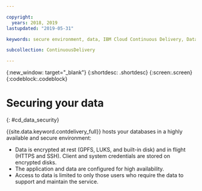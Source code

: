 ```yaml
---

copyright:
  years: 2018, 2019
lastupdated: "2019-05-31"

keywords: secure environment, data, IBM Cloud Continuous Delivery, Data

subcollection: ContinuousDelivery

---
```


{:new_window: target="_blank"}
{:shortdesc: .shortdesc}
{:screen:.screen}
{:codeblock:.codeblock}


# Securing your data    
{: #cd_data_security}  

{{site.data.keyword.contdelivery_full}} hosts your databases in a highly available and secure environment:
   * Data is encrypted at rest (GPFS, LUKS, and built-in disk) and in flight (HTTPS and SSH). Client and system credentials are stored on encrypted disks.
   * The application and data are configured for high availability.
   * Access to data is limited to only those users who require the data to support and maintain the service.
